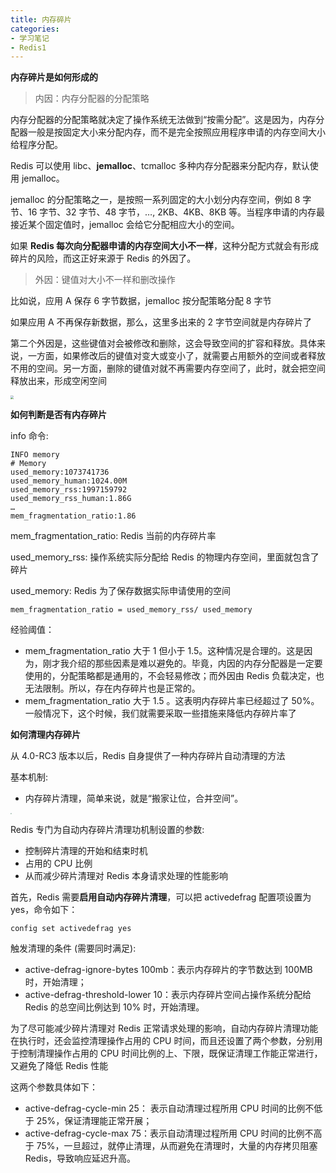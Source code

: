 ```yaml
---
title: 内存碎片
categories: 
- 学习笔记
- Redis1
---
```


**内存碎片是如何形成的**

> 内因：内存分配器的分配策略

内存分配器的分配策略就决定了操作系统无法做到“按需分配”。这是因为，内存分配器一般是按固定大小来分配内存，而不是完全按照应用程序申请的内存空间大小给程序分配。

Redis 可以使用 libc、**jemalloc**、tcmalloc 多种内存分配器来分配内存，默认使用 jemalloc。

jemalloc 的分配策略之一，是按照一系列固定的大小划分内存空间，例如 8 字节、16 字节、32 字节、48 字节，…, 2KB、4KB、8KB 等。当程序申请的内存最接近某个固定值时，jemalloc 会给它分配相应大小的空间。

如果 **Redis 每次向分配器申请的内存空间大小不一样**，这种分配方式就会有形成碎片的风险，而这正好来源于 Redis 的外因了。

> 外因：键值对大小不一样和删改操作

比如说，应用 A 保存 6 字节数据，jemalloc 按分配策略分配 8 字节

如果应用 A 不再保存新数据，那么，这里多出来的 2 字节空间就是内存碎片了

第二个外因是，这些键值对会被修改和删除，这会导致空间的扩容和释放。具体来说，一方面，如果修改后的键值对变大或变小了，就需要占用额外的空间或者释放不用的空间。另一方面，删除的键值对就不再需要内存空间了，此时，就会把空间释放出来，形成空闲空间

<img src="https://xiaoflyfish.oss-cn-beijing.aliyuncs.com/image/20210226140436.png" style="zoom:33%;" />

**如何判断是否有内存碎片**

info 命令:

```
INFO memory
# Memory
used_memory:1073741736
used_memory_human:1024.00M
used_memory_rss:1997159792
used_memory_rss_human:1.86G
…
mem_fragmentation_ratio:1.86
```

mem_fragmentation_ratio: Redis 当前的内存碎片率

used_memory_rss: 操作系统实际分配给 Redis 的物理内存空间，里面就包含了碎片

used_memory: Redis 为了保存数据实际申请使用的空间

```
mem_fragmentation_ratio = used_memory_rss/ used_memory
```

经验阈值：

- mem_fragmentation_ratio 大于 1 但小于 1.5。这种情况是合理的。这是因为，刚才我介绍的那些因素是难以避免的。毕竟，内因的内存分配器是一定要使用的，分配策略都是通用的，不会轻易修改；而外因由 Redis 负载决定，也无法限制。所以，存在内存碎片也是正常的。
- mem_fragmentation_ratio 大于 1.5 。这表明内存碎片率已经超过了 50%。一般情况下，这个时候，我们就需要采取一些措施来降低内存碎片率了

**如何清理内存碎片**

从 4.0-RC3 版本以后，Redis 自身提供了一种内存碎片自动清理的方法

基本机制:

- 内存碎片清理，简单来说，就是“搬家让位，合并空间”。

<img src="https://xiaoflyfish.oss-cn-beijing.aliyuncs.com/image/image.png" style="zoom:13%;" />

Redis 专门为自动内存碎片清理功机制设置的参数:

- 控制碎片清理的开始和结束时机
- 占用的 CPU 比例
- 从而减少碎片清理对 Redis 本身请求处理的性能影响

首先，Redis 需要**启用自动内存碎片清理**，可以把 activedefrag 配置项设置为 yes，命令如下：

```
config set activedefrag yes
```

触发清理的条件 (需要同时满足):

- active-defrag-ignore-bytes 100mb：表示内存碎片的字节数达到 100MB 时，开始清理；
- active-defrag-threshold-lower 10：表示内存碎片空间占操作系统分配给 Redis 的总空间比例达到 10% 时，开始清理。

为了尽可能减少碎片清理对 Redis 正常请求处理的影响，自动内存碎片清理功能在执行时，还会监控清理操作占用的 CPU 时间，而且还设置了两个参数，分别用于控制清理操作占用的 CPU 时间比例的上、下限，既保证清理工作能正常进行，又避免了降低 Redis 性能

这两个参数具体如下：

- active-defrag-cycle-min 25： 表示自动清理过程所用 CPU 时间的比例不低于 25%，保证清理能正常开展；
- active-defrag-cycle-max 75：表示自动清理过程所用 CPU 时间的比例不高于 75%，一旦超过，就停止清理，从而避免在清理时，大量的内存拷贝阻塞 Redis，导致响应延迟升高。